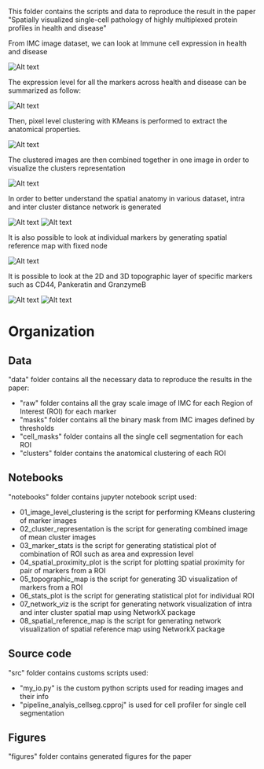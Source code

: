 This folder contains the scripts and data to reproduce the result in the paper "Spatially visualized single-cell pathology of highly multiplexed protein profiles in health and disease"

From IMC image dataset, we can look at Immune cell expression in health and disease 

![Alt text](figures/stats/count_Icell.png)

The expression level for all the markers across health and disease can be summarized as follow:

![Alt text](figures/stats/dotplot_expression.png)

Then, pixel level clustering with KMeans is performed to extract the anatomical properties.

![Alt text](figures/clusters/DT2_cluster_by_marker.png?raw=true)

The clustered images are then combined together in one image in order to visualize the clusters representation

![Alt text](figures/clusters/DT2_cluster_combined2.png?raw=true)

In order to better understand the spatial anatomy in various dataset, intra and inter cluster distance network is generated

![Alt text](figures/clusters/DT2_cluster_inter.png)
![Alt text](figures/clusters/DT2_cluster_intra.png)

It is also possible to look at individual markers by generating spatial reference map with fixed node 

![Alt text](figures/clusters/DT2_spatial_reference.png)

It is possible to look at the 2D and 3D topographic layer of specific markers such as CD44, Pankeratin and GranzymeB

![Alt text](figures/3D_topo/DT2_expression2.png)
![Alt text](figures/3D_topo/DT2.png)


# Organization

## Data
"data" folder contains all the necessary data to reproduce the results in the paper:
- "raw" folder contains all the gray scale image of IMC for each Region of Interest (ROI) for each marker
- "masks" folder contains all the binary mask from IMC images defined by thresholds 
- "cell_masks" folder contains all the single cell segmentation for each ROI
- "clusters" folder contains the anatomical clustering of each ROI 

## Notebooks 
"notebooks" folder contains jupyter notebook script used:
- 01_image_level_clustering is the script for performing KMeans clustering of marker images
- 02_cluster_representation is the script for generating combined image of mean cluster images
- 03_marker_stats is the script for generating statistical plot of combination of ROI such as area and expression level 
- 04_spatial_proximity_plot is the script for plotting spatial proximity for pair of markers from a ROI
- 05_topographic_map is the script for generating 3D visualization of markers from a ROI
- 06_stats_plot is the script for generating statistical plot for individual ROI 
- 07_network_viz is the script for generating network visualization of intra and inter cluster spatial map using NetworkX package 
- 08_spatial_reference_map is the script for generating network visualization of spatial reference map using NetworkX package 

## Source code
"src" folder contains customs scripts used:
- "my_io.py" is the custom python scripts used for reading images and their info
- "pipeline_analyis_cellseg.cpproj" is used for cell profiler for single cell segmentation 

## Figures 
"figures" folder contains generated figures for the paper

